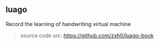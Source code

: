 ## luago

Record the learning of handwriting virtual machine

> source code src: https://github.com/zxh0/luago-book